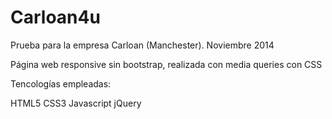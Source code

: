 # Carloan4u
Prueba para la empresa Carloan (Manchester). Noviembre 2014

Página web responsive sin bootstrap, realizada con media queries con CSS

Tencologías empleadas:

HTML5
CSS3
Javascript
jQuery

